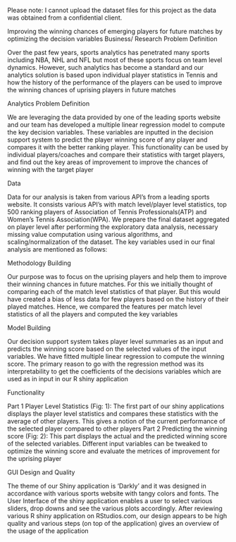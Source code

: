 Please note: I cannot upload the dataset files for this project as the data was obtained from a confidential client.

Improving the winning chances of emerging players for future matches by optimizing the decision variables
Business/ Research Problem Definition 

Over the past few years, sports analytics has penetrated many sports including NBA, NHL and NFL but most of these sports focus on team level dynamics. However, such analytics has become a standard and our analytics solution is based upon individual player statistics in Tennis and how the history of the performance of the players can be used to improve the winning chances of uprising players in future matches

Analytics Problem Definition

We are leveraging the data provided by one of the leading sports website and our team has developed a multiple linear regression model to compute the key decision variables. These variables are inputted in the decision support system to predict the player winning score of any player and compares it with the better ranking player. This functionality can be used by individual players/coaches and compare their statistics with target players, and find out the key areas of improvement to improve the chances of winning with the target player

Data 

Data for our analysis is taken from various API’s from a leading sports website. It consists various API’s with match level/player level statistics, top 500 ranking players of Association of Tennis Professionals(ATP) and Women’s Tennis Association(WPA). We prepare the final dataset aggregated on player level after performing the exploratory data analysis, necessary missing value computation using various algorithms, and scaling/normalization of the dataset. The key variables used in our final analysis are mentioned as follows: 

 
Methodology Building

Our purpose was to focus on the uprising players and help them to improve their winning chances in future matches. For this we initially thought of comparing each of the match level statistics of that player. But this would have created a bias of less data for few players based on the history of their played matches. Hence, we compared the features per match level statistics of all the players and computed the key variables

Model Building 

Our decision support system takes player level summaries as an input and predicts the winning score based on the selected values of the input variables. We have fitted multiple linear regression to compute the winning score.  The primary reason to go with the regression method was its interpretability to get the coefficients of the decisions variables which are used as in input in our R shiny application

Functionality

Part 1 Player Level Statistics (Fig: 1): The first part of our shiny applications displays the player level statistics and compares these statistics with the average of other players. This gives a notion of the current performance of the selected player compared to other players
Part 2 Predicting the winning score (Fig: 2): This part displays the actual and the predicted winning score of the selected variables. Different input variables can be tweaked to optimize the winning score and evaluate the metrices of improvement for the uprising player 

GUI Design and Quality 

The theme of our Shiny application is ‘Darkly’ and it was designed in accordance with various sports website with tangy colors and fonts. The User Interface of the shiny application enables a user to select various sliders, drop downs and see the various plots accordingly. After reviewing various R shiny application on RStudios.com, our design appears to be high quality and various steps (on top of the application) gives an overview of the usage of the application 

  
